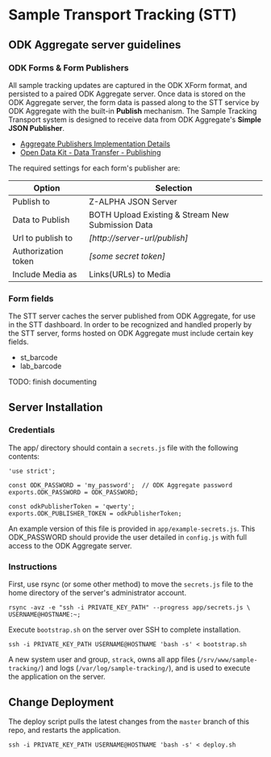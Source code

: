 # Sample Transport Tracking (STT)

## ODK Aggregate server guidelines
### ODK Forms & Form Publishers
All sample tracking updates are captured in the ODK XForm format, and persisted to a paired ODK Aggregate server. Once data is stored on the ODK Aggregate server, the form data is passed along to the STT service by ODK Aggregate with the built-in **Publish** mechanism. The Sample Tracking Transport system is designed to receive data from ODK Aggregate's **Simple JSON Publisher**.
* [Aggregate Publishers Implementation Details](https://github.com/opendatakit/opendatakit/wiki/Aggregate-Publishers-Implementation-Details)
* [Open Data Kit - Data Transfer - Publishing](https://opendatakit.org/use/aggregate/data-transfer/#Publishing)

The required settings for each form's publisher are:

| Option           | Selection            |
| ---------------- | -------------------- |
| Publish to       | Z-ALPHA JSON Server  |
| Data to Publish  | BOTH Upload Existing & Stream New Submission Data |
| Url to publish to  | *[http://server-url/publish]* |
| Authorization token  | *[some secret token]* |
| Include Media as  | Links(URLs) to Media |

### Form fields
The STT server caches the server published from ODK Aggregate, for use in the STT dashboard. In order to be recognized and handled properly by the STT server, forms hosted on ODK Aggregate must include certain key fields.
* st_barcode
* lab_barcode

TODO: finish documenting

## Server Installation
### Credentials
The app/ directory should contain a `secrets.js` file with the following contents:

    'use strict';

    const ODK_PASSWORD = 'my_password';  // ODK Aggregate password
    exports.ODK_PASSWORD = ODK_PASSWORD;

    const odkPublisherToken = 'qwerty';
    exports.ODK_PUBLISHER_TOKEN = odkPublisherToken;

An example version of this file is provided in `app/example-secrets.js`. This ODK_PASSWORD should provide the user detailed in `config.js` with full access to the ODK Aggregate server.

### Instructions
First, use rsync (or some other method) to move the `secrets.js` file to the home directory of the server's administrator account.

    rsync -avz -e "ssh -i PRIVATE_KEY_PATH" --progress app/secrets.js \
    USERNAME@HOSTNAME:~;

Execute `bootstrap.sh` on the server over SSH to complete installation.

    ssh -i PRIVATE_KEY_PATH USERNAME@HOSTNAME 'bash -s' < bootstrap.sh

A new system user and group, `strack`, owns all app files (`/srv/www/sample-tracking/`) and logs (`/var/log/sample-tracking/`), and is used to execute the application on the server.

## Change Deployment
The deploy script pulls the latest changes from the `master` branch of this repo, and restarts the application.

    ssh -i PRIVATE_KEY_PATH USERNAME@HOSTNAME 'bash -s' < deploy.sh
